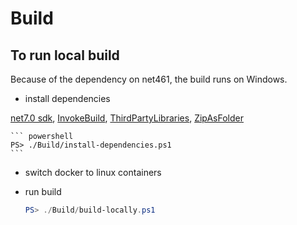 # Build

## To run local build

Because of the dependency on net461, the build runs on Windows.

- install dependencies

[net7.0 sdk](https://dotnet.microsoft.com/download/dotnet/7.0), 
[InvokeBuild](https://www.powershellgallery.com/packages/InvokeBuild/5.10.3), 
[ThirdPartyLibraries](https://www.powershellgallery.com/packages/ThirdPartyLibraries/3.3.0),
[ZipAsFolder](https://www.powershellgallery.com/packages/ZipAsFolder/0.0.1)

    ``` powershell
    PS> ./Build/install-dependencies.ps1
    ```

- switch docker to linux containers

- run build

    ``` powershell
    PS> ./Build/build-locally.ps1
    ```
